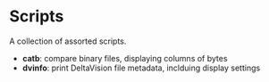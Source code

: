 Scripts
=======

A collection of assorted scripts.

* **catb**: compare binary files, displaying columns of bytes
* **dvinfo**: print DeltaVision file metadata, inclduing display settings
